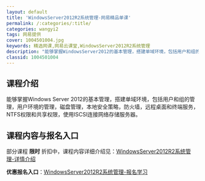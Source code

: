 ```yaml
---
layout: default
title: 'WindowsServer2012R2系统管理-网易精品单课'
permalink: /:categories/:title/
categories: wangyi2
tags: 网易提供
cover: 1004501004.jpg
keywords: 精选网课,网易云课堂,WindowsServer2012R2系统管理
description: "能够掌握WindowsServer2012的基本管理，搭建单域环境，包括用户和组的管理，用户环境的管理，磁盘管理，本地安全策略，防火墙，远程桌面和终端服务，NTFS权限和共享权限，使用ISC"
classid: 1004501004
---
```


## 课程介绍

能够掌握Windows Server 2012的基本管理，搭建单域环境，包括用户和组的管理，用户环境的管理，磁盘管理，本地安全策略，防火墙，远程桌面和终端服务，NTFS权限和共享权限，使用ISCSI连接网络存储服务器。

## 课程内容与报名入口

部分课程 **限时** 折扣中，课程内容详细介绍见：[WindowsServer2012R2系统管理-详情介绍](https://study.163.com/course/introduction/1004501004.htm?share=1&shareId=1025206652&utm_campaign=share&utm_medium=iphoneShare&utm_source=&utm_u=1025206652)

**优惠报名入口**：[WindowsServer2012R2系统管理-报名学习](https://study.163.com/course/introduction/1004501004.htm?share=1&shareId=1025206652&utm_campaign=share&utm_medium=iphoneShare&utm_source=&utm_u=1025206652)

